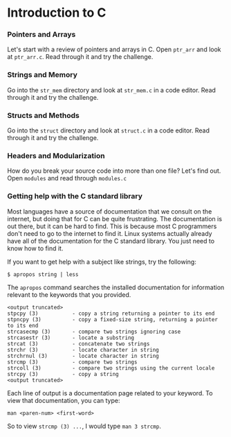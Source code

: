 # Introduction to C

### Pointers and Arrays

Let's start with a review of pointers and arrays in C. Open `ptr_arr` and look at `ptr_arr.c`. Read through it and try the challenge.

### Strings and Memory

Go into the `str_mem` directory and look at `str_mem.c` in a code editor. Read through it and try the challenge.

### Structs and Methods

Go into the `struct` directory and look at `struct.c` in a code editor. Read through it and try the challenge.

### Headers and Modularization

How do you break your source code into more than one file? Let's find out. Open `modules` and read through `modules.c`

### Getting help with the C standard library

Most languages have a source of documentation that we consult on the internet, but doing that for C
can be quite frustrating. The documentation is out there, but it can be hard to find. This is because
most C programmers don't need to go to the internet to find it. Linux systems actually already have
all of the documentation for the C standard library. You just need to know how to find it.

If you want to get help with a subject like strings, try the following:
```
$ apropos string | less
```
The `apropos` command searches the installed documentation for information relevant to the keywords
that you provided.

```
<output truncated>
stpcpy (3)           - copy a string returning a pointer to its end
stpncpy (3)          - copy a fixed-size string, returning a pointer to its end
strcasecmp (3)       - compare two strings ignoring case
strcasestr (3)       - locate a substring
strcat (3)           - concatenate two strings
strchr (3)           - locate character in string
strchrnul (3)        - locate character in string
strcmp (3)           - compare two strings
strcoll (3)          - compare two strings using the current locale
strcpy (3)           - copy a string
<output truncated>
```

Each line of output is a documentation page related to your keyword. To view that documentation,
you can type:
```
man <paren-num> <first-word>
```
So to view `strcmp (3) ...`, I would type `man 3 strcmp`.
